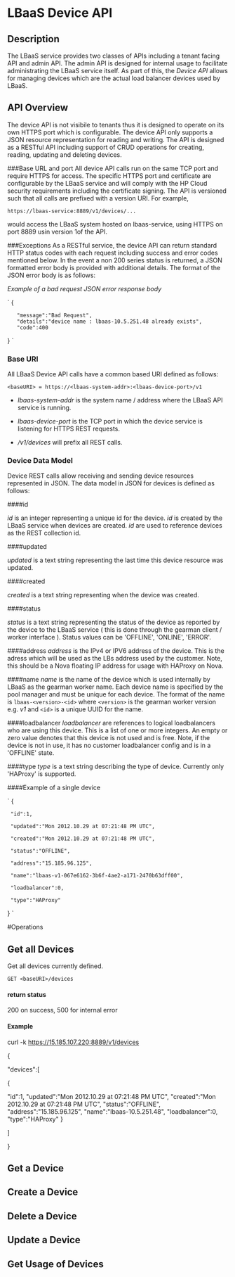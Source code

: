 # LBaaS Device API

## Description
The LBaaS service provides two classes of APIs including a tenant facing API and admin API. The admin API is designed for internal usage to facilitate administrating the LBaaS service itself. As part of this, the *Device API* allows for managing devices which are the actual load balancer devices used by LBaaS. 

## API Overview
The device API is not visibile to tenants thus it is designed to operate on its own HTTPS port which is configurable. The device API only supports a JSON resource representation for reading and writing. The API is designed as a RESTful API including support of CRUD operations for creating, reading, updating and deleting devices.

###Base URL and port
All device API calls run on the same TCP port and require HTTPS for access. The specific HTTPS port and certificate are configurable by the LBaaS service and will comply with the HP Cloud security requirements including the certificate signing. The API is versioned such that all calls are prefixed with a version URI. For example,

`https://lbaas-service:8889/v1/devices/...`

would access the LBaaS system hosted on lbaas-service, using HTTPS on port 8889 usin version 1of the API.

###Exceptions
As a RESTful service, the device API can return standard HTTP status codes with each request including success and error codes mentioned below. In the event a non 200 series status is returned, a JSON formatted error body is provided with additional details. The format of the JSON error body is as follows:

*Example of a bad request JSON error response body*

`
{

       "message":"Bad Request",
       "details":"device name : lbaas-10.5.251.48 already exists",
       "code":400
}
`


### Base URI
All LBaaS Device API calls have a common based URI defined as follows:

`
<baseURI> = https://<lbaas-system-addr>:<lbaas-device-port>/v1
`

*  *lbaas-system-addr* is the system name / address where the LBaaS API service is running.

* *lbaas-device-port* is the TCP port in which the device service is listening for HTTPS REST requests.

* */v1/devices* will prefix all REST calls.

### Device Data Model
Device REST calls allow receiving and sending device resources represented in JSON. The data model in JSON for devices is defined as follows:

####id

*id* is an integer representing a unique id for the device. *id* is created by the LBaaS service when devices are created. *id* are used to reference devices as the REST collection id.

####updated

*updated* is a text string representing the last time this device resource was updated.

####created

*created* is a text string representing when the device was created.

####status

*status* is a text string representing the status of the device as reported by the device to the LBaaS service ( this is done through the gearman client / worker interface ). Status values can be 'OFFLINE', 'ONLINE', 'ERROR'.

####address
*address* is the IPv4 or IPV6 address of the device. This is the adress which will be used as the LBs address used by the customer. Note, this should be a Nova floating IP address for usage with HAProxy on Nova.

####name
*name* is the name of the device which is used internally by LBaaS as the gearman worker name. Each device name is specified by the pool manager and must be unique for each device. The format of the name is 
`lbaas-<version>-<id>` where `<version>` is the gearman worker version e.g. *v1* and `<id>` is a unique UUID for the name.

####loadbalancer
*loadbalancer* are references to logical loadbalancers who are using this device. This is a list of one or more integers. An empty or zero value denotes that this device is not used and is free. Note, if the device is not in use, it has no customer loadbalancer config and is in a 'OFFLINE' state.

####type
*type* is a text string describing the type of device. Currently only 'HAProxy' is supported.




####Example of a single device 

`
{

     "id":1,

     "updated":"Mon 2012.10.29 at 07:21:48 PM UTC",

     "created":"Mon 2012.10.29 at 07:21:48 PM UTC",

     "status":"OFFLINE",

     "address":"15.185.96.125",

     "name":"lbaas-v1-067e6162-3b6f-4ae2-a171-2470b63dff00",

     "loadbalancer":0,

     "type":"HAProxy"

}
`

#Operations

## Get all Devices
Get all devices currently defined.

`GET <baseURI>/devices`

#### return status
200 on success, 500 for internal error

#### Example

curl -k https://15.185.107.220:8889/v1/devices


{

"devices":[

{

  "id":1,
  "updated":"Mon 2012.10.29 at 07:21:48 PM UTC",
  "created":"Mon 2012.10.29 at 07:21:48 PM UTC",
  "status":"OFFLINE",
  "address":"15.185.96.125",
  "name":"lbaas-10.5.251.48",
  "loadbalancer":0,
  "type":"HAProxy"
}

]

}

## Get a Device

## Create a Device

## Delete a Device

## Update a Device

## Get Usage of Devices












